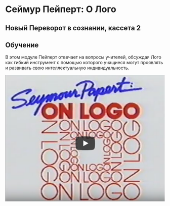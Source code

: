 # Сеймур Пейперт: О Лого
## Новый Переворот в сознании, кассета 2 
## Обучение

В этом модуле Пейперт отвечает на вопросы учителей, обсуждая Лого как гибкий инструмент с помощью которого учащиеся могут проявлять и развивать свою интеллектуальную индивидуальность.

[![NM4](./images/spol_video.png)](https://youtu.be/7DvFf8yFBAE?autoplay=1)
